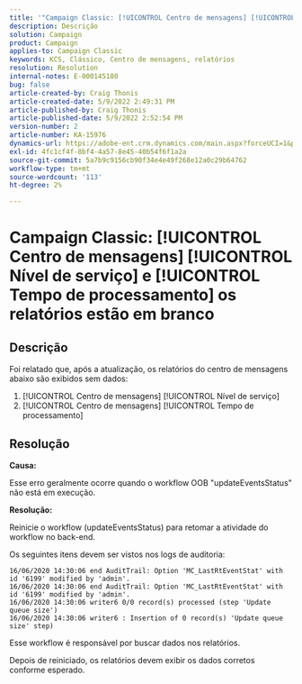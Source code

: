 ```yaml
---
title: '"Campaign Classic: [!UICONTROL Centro de mensagens] [!UICONTROL Nível de serviço] e [!UICONTROL Tempo de processamento] relatórios estão em branco'''
description: Descrição
solution: Campaign
product: Campaign
applies-to: Campaign Classic
keywords: KCS, Clássico, Centro de mensagens, relatórios
resolution: Resolution
internal-notes: E-000145180
bug: false
article-created-by: Craig Thonis
article-created-date: 5/9/2022 2:49:31 PM
article-published-by: Craig Thonis
article-published-date: 5/9/2022 2:52:54 PM
version-number: 2
article-number: KA-15976
dynamics-url: https://adobe-ent.crm.dynamics.com/main.aspx?forceUCI=1&pagetype=entityrecord&etn=knowledgearticle&id=7f60453b-a7cf-ec11-a7b5-00224809c196
exl-id: 4fc1cf4f-8bf4-4a57-8e45-40b54f6f1a2a
source-git-commit: 5a7b9c9156cb90f34e4e49f268e12a0c29b64762
workflow-type: tm+mt
source-wordcount: '113'
ht-degree: 2%

---
```


# Campaign Classic: [!UICONTROL Centro de mensagens] [!UICONTROL Nível de serviço] e [!UICONTROL Tempo de processamento] os relatórios estão em branco

## Descrição


Foi relatado que, após a atualização, os relatórios do centro de mensagens abaixo são exibidos sem dados:

1. [!UICONTROL Centro de mensagens] [!UICONTROL Nível de serviço]
2. [!UICONTROL Centro de mensagens] [!UICONTROL Tempo de processamento]


## Resolução


<b>Causa: </b>

Esse erro geralmente ocorre quando o workflow OOB &quot;updateEventsStatus&quot; não está em execução.

<b>Resolução:</b>

Reinicie o workflow (updateEventsStatus) para retomar a atividade do workflow no back-end.

Os seguintes itens devem ser vistos nos logs de auditoria:


```
16/06/2020 14:30:06 end AuditTrail: Option 'MC_LastRtEventStat' with id '6199' modified by 'admin'.
16/06/2020 14:30:06 end AuditTrail: Option 'MC_LastRtEventStat' with id '6199' modified by 'admin'.
16/06/2020 14:30:06 writer6 0/0 record(s) processed (step 'Update queue size')
16/06/2020 14:30:06 writer6 : Insertion of 0 record(s) 'Update queue size' step)
```


Esse workflow é responsável por buscar dados nos relatórios.

Depois de reiniciado, os relatórios devem exibir os dados corretos conforme esperado.
